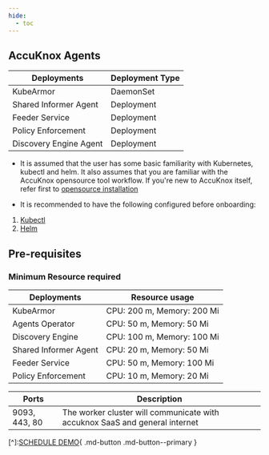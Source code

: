 ```yaml
---
hide:
  - toc
---
```


## AccuKnox Agents

| Deployments            | Deployment Type | 
|------------------------|-----------------|
| KubeArmor              | DaemonSet       | 
| Shared Informer Agent  | Deployment      | 
| Feeder Service         | Deployment      | 
| Policy Enforcement     | Deployment      |  
| Discovery Engine Agent | Deployment      |  

- It is assumed that the user has some basic familiarity with Kubernetes, kubectl and helm. It also assumes that you are familiar with the AccuKnox opensource tool workflow. If you're new to AccuKnox itself, refer first to [opensource installation](./../getting-started/open-source.md)

- It is recommended to have the following configured before onboarding:


1.  [Kubectl](https://kubernetes.io/docs/tasks/tools/ "https://kubernetes.io/docs/tasks/tools/")
2.  [Helm](https://helm.sh/docs/intro/install/ "https://helm.sh/docs/intro/install/")
 
## **Pre-requisites**
### Minimum Resource required

| Deployments   | Resource usage   |
|---|---|
|KubeArmor    |  CPU: 200 m, Memory: 200 Mi |
|Agents Operator | CPU: 50 m, Memory: 50 Mi |
|Discovery Engine  | CPU: 100 m, Memory: 100 Mi |
|Shared Informer Agent  | CPU: 20 m, Memory: 50 Mi |
|Feeder Service   | CPU: 50 m, Memory: 100 Mi  |
|Policy Enforcement   |  CPU: 10 m, Memory: 20 Mi |

| Ports         | Description                                                                  |
|---------------|------------------------------------------------------------------------------|
| 9093, 443, 80 | The worker cluster will communicate with accuknox SaaS and general internet  |


[^]:[SCHEDULE DEMO](https://www.accuknox.com/contact-us){ .md-button .md-button--primary }